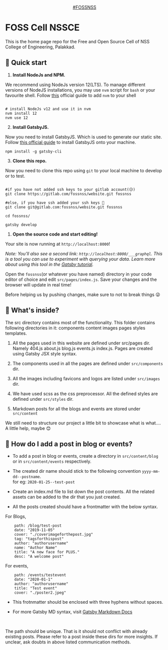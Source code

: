 <p  align="center">
	<a  href="https://fossnssorg">#FOSSNSS</a>
</p>


# FOSS Cell NSSCE 

 
This is the home page repo for the Free and Open Source Cell of NSS College of Engineering, Palakkad.


## 🚀 Quick start

  

1.  **Install NodeJs and NPM.**

  

We recommend using NodeJs version 12(LTS). To manage different versions of NodeJS installations, you may use `nvm` script for `bash` or your favourite shell.
Follow [this](https://github.com/nvm-sh/nvm) official guide to add `nvm` to your shell

  

```shell

# install NodeJs v12 and use it in nvm
nvm install 12
nvm use 12

```


2.  **Install GatsbyJS.**

Now you need to install GatsbyJS. Which is used to generate our static site.
Follow [this official guide](https://www.gatsbyjs.org/tutorial/part-zero/#using-the-gatsby-cli) to install GatsbyJS onto your machine.
  

```shell
npm install -g gatsby-cli
```

  

3.  **Clone this repo.**

  

Now you need to clone this repo using `git` to your local machine to develop or to test.

  

```shell

#if you have not added ssh keys to your gitlab account(😥)
git clone https://gitlab.com/fossnss/website.git fossnss

#else, if you have ssh added your ssh keys 🤩
git clone git@gitlab.com:fossnss/website.git fossnss

cd fossnss/

gatsby develop

```

  

1.  **Open the source code and start editing!**

  

Your site is now running at `http://localhost:8000`!

  

_Note: You'll also see a second link: _`http://localhost:8000/___graphql`_. This is a tool you can use to experiment with querying your data. Learn more about using this tool in the [Gatsby tutorial](https://www.gatsbyjs.org/tutorial/part-five/#introducing-graphiql)._

  

Open the `fossnss`(or whatever you have named) directory in your code editor of choice and edit `src/pages/index.js`. Save your changes and the browser will update in real time!

Before helping us by pushing changes, make sure to not to break things 😜 

## 🧐 What's inside?


The src directory contains most of the functionality.
This folder contains following directories in it: components  content  images  pages  styles  templates.



1. All the pages used in this website are defined under src/pages dir. Namely 404.js  about.js  blog.js  events.js  index.js. Pages are created using Gatsby JSX style syntax.



2. The components used in all the pages are defined under ```src/components``` dir.


3. All the images including favicons and logos are listed under ```src/images``` dir.


4. We have used scss as the css preprocessor. All the defined styles are defined under ```src/styles``` dir.


5. Markdown posts for all the blogs and events are stored under ```src/content``` 
  
  We still need to structure our project a little bit to showcase what is what....
  A little help, maybe 😊


## 🤔 How do I add a post in blog or events?

* To add a post in blog or events, create a directory in ```src/content/blog``` or in ```src/content/events``` respectively.

* The created dir name should stick to the following convention
```yyyy-mm-dd--postname```. <br>
for eg: ```2020-01-25--test-post```

* Create an index.md file to list down the post contents. All the related assets can be added to the dir that you just created.

* All the posts created should have a frontmatter with the below syntax.

For Blogs,

```shell
    path: /blog/test-post
    date: "2019-11-05"
    cover: "./coverimageforthepost.jpg"
    tag: "tagsforthispost"
    author: "authorusername"
    name: "Author Name"
    title: "A new face for PLUS."
    desc: "A welcome post"
```

For events, 

```shell
    path: /events/testevent
    date: "2020-01-1"
    author: "authorusername"
    title: "Test event"
    cover: "./poster2.jpeg"
```

* This frotnmatter should be enclosed with three hyphens without spaces.

* For more Gatsby MD syntax, visit [Gatsby Markdown Docs](https://www.gatsbyjs.org/docs/mdx/markdown-syntax/) 
<br>


The path should be unique. That is it should not conflict with already existing posts. Please refer to a post inside these dirs for more insights. If unclear, ask doubts in above listed communication methods.
